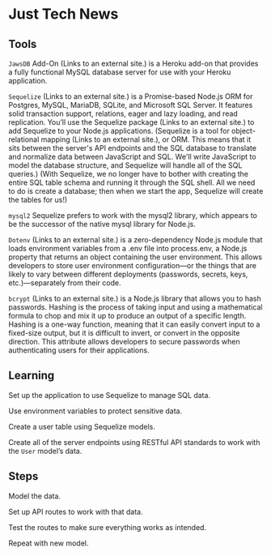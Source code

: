 # Just Tech News

## Tools
`JawsDB` Add-On (Links to an external site.) is a Heroku add-on that provides a fully functional MySQL database server for use with your Heroku application.

`Sequelize` (Links to an external site.) is a Promise-based Node.js ORM for Postgres, MySQL, MariaDB, SQLite, and Microsoft SQL Server. It features solid transaction support, relations, eager and lazy loading, and read replication. You’ll use the Sequelize package (Links to an external site.) to add Sequelize to your Node.js applications. 
(Sequelize is a tool for object-relational mapping (Links to an external site.), or ORM. This means that it sits between the server's API endpoints and the SQL database to translate and normalize data between JavaScript and SQL. We'll write JavaScript to model the database structure, and Sequelize will handle all of the SQL queries.)
(With Sequelize, we no longer have to bother with creating the entire SQL table schema and running it through the SQL shell. All we need to do is create a database; then when we start the app, Sequelize will create the tables for us!)

`mysql2` Sequelize prefers to work with the mysql2 library, which appears to be the successor of the native mysql library for Node.js.


`Dotenv` (Links to an external site.) is a zero-dependency Node.js module that loads environment variables from a .env file into process.env, a Node.js property that returns an object containing the user environment. This allows developers to store user environment configuration—or the things that are likely to vary between different deployments (passwords, secrets, keys, etc.)—separately from their code.

`bcrypt` (Links to an external site.) is a Node.js library that allows you to hash passwords. Hashing is the process of taking input and using a mathematical formula to chop and mix it up to produce an output of a specific length. Hashing is a one-way function, meaning that it can easily convert input to a fixed-size output, but it is difficult to invert, or convert in the opposite direction. This attribute allows developers to secure passwords when authenticating users for their applications.

## Learning
Set up the application to use Sequelize to manage SQL data.

Use environment variables to protect sensitive data.

Create a user table using Sequelize models.

Create all of the server endpoints using RESTful API standards to work with the `User` model’s data.




## Steps
Model the data.

Set up API routes to work with that data.

Test the routes to make sure everything works as intended.

Repeat with new model.